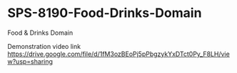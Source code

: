 # SPS-8190-Food-Drinks-Domain
Food &amp; Drinks Domain

Demonstration video link
https://drive.google.com/file/d/1fM3ozBEoPj5pPbgzykYxDTct0Py_F8LH/view?usp=sharing
